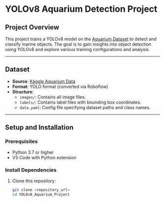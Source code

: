 # YOLOv8 Aquarium Detection Project

## Project Overview
This project trains a YOLOv8 model on the [Aquarium Dataset](https://www.kaggle.com/datasets/slavkoprytula/aquarium-data-cots) to detect and classify marine objects. The goal is to gain insights into object detection using YOLOv8 and explore various training configurations and analysis.

---

## Dataset
- **Source**: [Kaggle Aquarium Data](https://www.kaggle.com/datasets/slavkoprytula/aquarium-data-cots)
- **Format**: YOLO format (converted via Roboflow)
- **Structure**:
  - `images/`: Contains all image files.
  - `labels/`: Contains label files with bounding box coordinates.
  - `data.yaml`: Config file specifying dataset paths and class names.

---

## Setup and Installation

### Prerequisites
- Python 3.7 or higher
- VS Code with Python extension

### Install Dependencies
1. Clone this repository:
   ```bash
   git clone <repository_url>
   cd YOLOv8_Aquarium_Project
